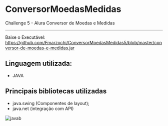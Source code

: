 # ConversorMoedasMedidas
Challenge 5 - Alura Conversor de Moedas e Medidas<hr>
Baixe o Executável:<br> https://github.com/Fmarzochi/ConversorMoedasMedidas5/blob/master/conversor-de-moedas-e-medidas.jar

## Linguagem utilizada:
 - JAVA

## Principais bibliotecas utilizadas
- java.swing (Componentes de layout);
- java.net (integração com API)

![javab](https://user-images.githubusercontent.com/97696243/186521384-67a6d253-fc0f-4d01-bffc-f7a19023308f.jpg)

